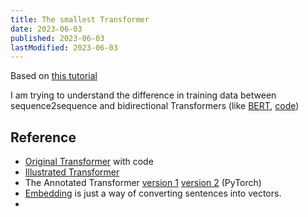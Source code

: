 ```yaml
---
title: The smallest Transformer
date: 2023-06-03
published: 2023-06-03
lastModified: 2023-06-03
---
```


Based on [this tutorial](https://www.tensorflow.org/text/tutorials/transformer)

I am trying to understand the difference in training data between sequence2sequence and bidirectional Transformers (like [BERT](https://arxiv.org/pdf/1810.04805.pdf), [code](https://github.com/tensorflow/models/blob/master/official/legacy/bert/bert_models.py))

## Reference 

- [Original Transformer](https://nlp.seas.harvard.edu/2018/04/03/attention.html) with code
- [Illustrated Transformer](https://jalammar.github.io/illustrated-transformer/)
- The Annotated Transformer [version 1](https://nlp.seas.harvard.edu/2018/04/03/attention.html) [version 2](https://nlp.seas.harvard.edu/annotated-transformer/) (PyTorch)
- [Embedding](https://medium.com/deeper-learning/glossary-of-deep-learning-word-embedding-f90c3cec34ca) is just a way of converting sentences into vectors.
- 
